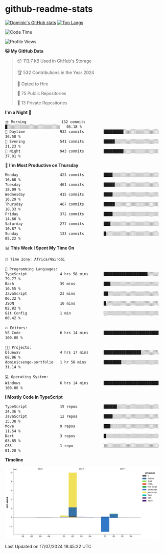 # github-readme-stats
[![Dominic's GitHub stats](https://github-readme-stats.vercel.app/api?username=Domengo&show_icons=true)](https://github.com/anuraghazra/github-readme-stats)
[![Top Langs](https://github-readme-stats.vercel.app/api/top-langs/?username=Domengo&show_icons=true)](https://github.com/Domengo/github-readme-stats)

<!--START_SECTION:waka-->
![Code Time](http://img.shields.io/badge/Code%20Time-773%20hrs%2034%20mins-blue)

![Profile Views](http://img.shields.io/badge/Profile%20Views-0-blue)

**🐱 My GitHub Data** 

> 📦 113.7 kB Used in GitHub's Storage 
 > 
> 🏆 532 Contributions in the Year 2024
 > 
> 💼 Opted to Hire
 > 
> 📜 75 Public Repositories 
 > 
> 🔑 13 Private Repositories 
 > 
**I'm a Night 🦉** 

```text
🌞 Morning                132 commits         █░░░░░░░░░░░░░░░░░░░░░░░░   05.18 % 
🌆 Daytime                932 commits         █████████░░░░░░░░░░░░░░░░   36.58 % 
🌃 Evening                541 commits         █████░░░░░░░░░░░░░░░░░░░░   21.23 % 
🌙 Night                  943 commits         █████████░░░░░░░░░░░░░░░░   37.01 % 
```
📅 **I'm Most Productive on Thursday** 

```text
Monday                   423 commits         ████░░░░░░░░░░░░░░░░░░░░░   16.60 % 
Tuesday                  461 commits         █████░░░░░░░░░░░░░░░░░░░░   18.09 % 
Wednesday                415 commits         ████░░░░░░░░░░░░░░░░░░░░░   16.29 % 
Thursday                 467 commits         █████░░░░░░░░░░░░░░░░░░░░   18.33 % 
Friday                   372 commits         ████░░░░░░░░░░░░░░░░░░░░░   14.60 % 
Saturday                 277 commits         ███░░░░░░░░░░░░░░░░░░░░░░   10.87 % 
Sunday                   133 commits         █░░░░░░░░░░░░░░░░░░░░░░░░   05.22 % 
```


📊 **This Week I Spent My Time On** 

```text
🕑︎ Time Zone: Africa/Nairobi

💬 Programming Languages: 
TypeScript               4 hrs 58 mins       ████████████████████░░░░░   79.77 % 
Bash                     39 mins             ███░░░░░░░░░░░░░░░░░░░░░░   10.55 % 
JavaScript               23 mins             ██░░░░░░░░░░░░░░░░░░░░░░░   06.32 % 
JSON                     10 mins             █░░░░░░░░░░░░░░░░░░░░░░░░   02.82 % 
Git Config               1 min               ░░░░░░░░░░░░░░░░░░░░░░░░░   00.42 % 

🔥 Editors: 
VS Code                  6 hrs 14 mins       █████████████████████████   100.00 % 

🐱‍💻 Projects: 
bluewav                  4 hrs 17 mins       █████████████████░░░░░░░░   68.86 % 
dominicsengo-portfolio   1 hr 56 mins        ████████░░░░░░░░░░░░░░░░░   31.14 % 

💻 Operating System: 
Windows                  6 hrs 14 mins       █████████████████████████   100.00 % 
```

**I Mostly Code in TypeScript** 

```text
TypeScript               19 repos            ██████░░░░░░░░░░░░░░░░░░░   24.36 % 
JavaScript               12 repos            ████░░░░░░░░░░░░░░░░░░░░░   15.38 % 
Move                     9 repos             ███░░░░░░░░░░░░░░░░░░░░░░   11.54 % 
Dart                     3 repos             █░░░░░░░░░░░░░░░░░░░░░░░░   03.85 % 
CSS                      1 repo              ░░░░░░░░░░░░░░░░░░░░░░░░░   01.28 % 
```



**Timeline**

![Lines of Code chart](https://raw.githubusercontent.com/Domengo/Domengo/main/assets/bar_graph.png)


 Last Updated on 17/07/2024 18:45:22 UTC
<!--END_SECTION:waka-->



